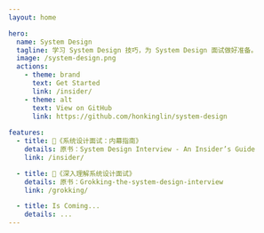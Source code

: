 ```yaml
---
layout: home

hero:
  name: System Design
  tagline: 学习 System Design 技巧，为 System Design 面试做好准备。
  image: /system-design.png
  actions:
    - theme: brand
      text: Get Started
      link: /insider/
    - theme: alt
      text: View on GitHub
      link: https://github.com/honkinglin/system-design
  
features:
  - title: 📖《系统设计面试：内幕指南》
    details: 原书：System Design Interview - An Insider’s Guide
    link: /insider/

  - title: 📖《深入理解系统设计面试》
    details: 原书：Grokking-the-system-design-interview
    link: /grokking/

  - title: Is Coming...
    details: ...
---
```

